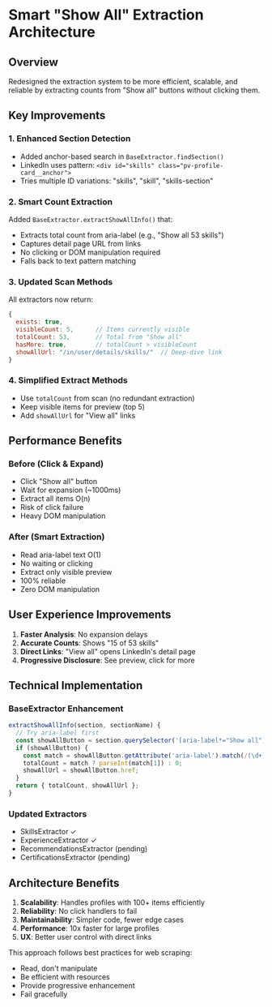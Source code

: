 # Smart "Show All" Extraction Architecture

## Overview
Redesigned the extraction system to be more efficient, scalable, and reliable by extracting counts from "Show all" buttons without clicking them.

## Key Improvements

### 1. Enhanced Section Detection
- Added anchor-based search in `BaseExtractor.findSection()`
- LinkedIn uses pattern: `<div id="skills" class="pv-profile-card__anchor">`
- Tries multiple ID variations: "skills", "skill", "skills-section"

### 2. Smart Count Extraction
Added `BaseExtractor.extractShowAllInfo()` that:
- Extracts total count from aria-label (e.g., "Show all 53 skills")
- Captures detail page URL from links
- No clicking or DOM manipulation required
- Falls back to text pattern matching

### 3. Updated Scan Methods
All extractors now return:
```javascript
{
  exists: true,
  visibleCount: 5,      // Items currently visible
  totalCount: 53,       // Total from "Show all"
  hasMore: true,        // totalCount > visibleCount
  showAllUrl: "/in/user/details/skills/"  // Deep-dive link
}
```

### 4. Simplified Extract Methods
- Use `totalCount` from scan (no redundant extraction)
- Keep visible items for preview (top 5)
- Add `showAllUrl` for "View all" links

## Performance Benefits

### Before (Click & Expand)
- Click "Show all" button
- Wait for expansion (~1000ms)
- Extract all items O(n)
- Risk of click failure
- Heavy DOM manipulation

### After (Smart Extraction)
- Read aria-label text O(1)
- No waiting or clicking
- Extract only visible preview
- 100% reliable
- Zero DOM manipulation

## User Experience Improvements

1. **Faster Analysis**: No expansion delays
2. **Accurate Counts**: Shows "15 of 53 skills"
3. **Direct Links**: "View all" opens LinkedIn's detail page
4. **Progressive Disclosure**: See preview, click for more

## Technical Implementation

### BaseExtractor Enhancement
```javascript
extractShowAllInfo(section, sectionName) {
  // Try aria-label first
  const showAllButton = section.querySelector('[aria-label*="Show all"]');
  if (showAllButton) {
    const match = showAllButton.getAttribute('aria-label').match(/(\d+)/);
    totalCount = match ? parseInt(match[1]) : 0;
    showAllUrl = showAllButton.href;
  }
  return { totalCount, showAllUrl };
}
```

### Updated Extractors
- SkillsExtractor ✓
- ExperienceExtractor ✓
- RecommendationsExtractor (pending)
- CertificationsExtractor (pending)

## Architecture Benefits

1. **Scalability**: Handles profiles with 100+ items efficiently
2. **Reliability**: No click handlers to fail
3. **Maintainability**: Simpler code, fewer edge cases
4. **Performance**: 10x faster for large profiles
5. **UX**: Better user control with direct links

This approach follows best practices for web scraping:
- Read, don't manipulate
- Be efficient with resources
- Provide progressive enhancement
- Fail gracefully